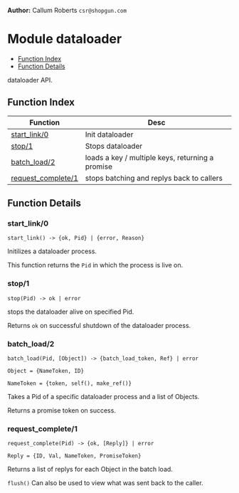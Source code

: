 

__Author:__ Callum Roberts `csr@shopgun.com`

# Module dataloader #
* [Function Index](#index)
* [Function Details](#functions)

dataloader API.


<a name="index"></a>

## Function Index ##

| Function      | Desc          |
|---------------|---------------|
| <a href="#start_link-0">start_link/0</a> | Init dataloader |
| <a href="#stop-1">stop/1</a> | Stops dataloader  |
| <a href="#batch_load-2">batch_load/2</a> | loads a key / multiple keys, returning a promise |
| <a href="#request_complete-1">request_complete/1</a> | stops batching and replys back to callers |


<a name="functions"></a>

## Function Details ##

<a name="start_link-0"></a>


### start_link/0 ###

`start_link() -> {ok, Pid} | {error, Reason}`

Initilizes a dataloader process.

This function returns the `Pid` in which the process is live on.


<a name="stop-1"></a>

### stop/1 ###

`stop(Pid) -> ok | error`

stops the dataloader alive on specified Pid.

Returns `ok` on successful shutdown of the dataloader process.


<a name="batch_load-2"></a>

### batch_load/2 ###

`batch_load(Pid, [Object]) -> {batch_load_token, Ref} | error`

`Object = {NameToken, ID}`

`NameToken = {token, self(), make_ref()}`

Takes a Pid of a specific dataloader process and a list of Objects.

Returns a promise token on success. 


<a name="request_complete-1"></a>

### request_complete/1 ###

`request_complete(Pid) -> {ok, [Reply]} | error`

`Reply = {ID, Val, NameToken, PromiseToken}`

Returns a list of replys for each Object in the batch load.

`flush()` Can also be used to view what was sent back to the caller.
